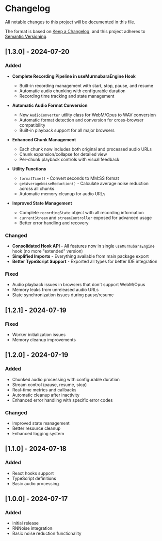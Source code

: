 # Changelog

All notable changes to this project will be documented in this file.

The format is based on [Keep a Changelog](https://keepachangelog.com/en/1.0.0/),
and this project adheres to [Semantic Versioning](https://semver.org/spec/v2.0.0.html).

## [1.3.0] - 2024-07-20

### Added
- **Complete Recording Pipeline in useMurmubaraEngine Hook**
  - Built-in recording management with start, stop, pause, and resume
  - Automatic audio chunking with configurable duration
  - Recording time tracking and state management
  
- **Automatic Audio Format Conversion**
  - New `AudioConverter` utility class for WebM/Opus to WAV conversion
  - Automatic format detection and conversion for cross-browser compatibility
  - Built-in playback support for all major browsers
  
- **Enhanced Chunk Management**
  - Each chunk now includes both original and processed audio URLs
  - Chunk expansion/collapse for detailed view
  - Per-chunk playback controls with visual feedback
  
- **Utility Functions**
  - `formatTime()` - Convert seconds to MM:SS format
  - `getAverageNoiseReduction()` - Calculate average noise reduction across all chunks
  - Automatic memory cleanup for audio URLs
  
- **Improved State Management**
  - Complete `recordingState` object with all recording information
  - `currentStream` and `streamController` exposed for advanced usage
  - Better error handling and recovery

### Changed
- **Consolidated Hook API** - All features now in single `useMurmubaraEngine` hook (no more "extended" version)
- **Simplified Imports** - Everything available from main package export
- **Better TypeScript Support** - Exported all types for better IDE integration

### Fixed
- Audio playback issues in browsers that don't support WebM/Opus
- Memory leaks from unreleased audio URLs
- State synchronization issues during pause/resume

## [1.2.1] - 2024-07-19

### Fixed
- Worker initialization issues
- Memory cleanup improvements

## [1.2.0] - 2024-07-19

### Added
- Chunked audio processing with configurable duration
- Stream control (pause, resume, stop)
- Real-time metrics and callbacks
- Automatic cleanup after inactivity
- Enhanced error handling with specific error codes

### Changed
- Improved state management
- Better resource cleanup
- Enhanced logging system

## [1.1.0] - 2024-07-18

### Added
- React hooks support
- TypeScript definitions
- Basic audio processing

## [1.0.0] - 2024-07-17

### Added
- Initial release
- RNNoise integration
- Basic noise reduction functionality